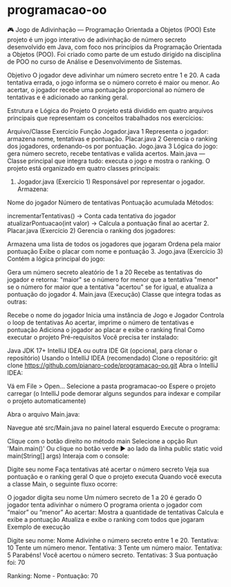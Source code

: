 # programacao-oo

🎮 Jogo de Adivinhação — Programação Orientada a Objetos (POO)
Este projeto é um jogo interativo de adivinhação de número secreto desenvolvido em Java, com foco nos princípios da Programação Orientada a Objetos (POO). Foi criado como parte de um estudo dirigido na disciplina de POO no curso de Análise e Desenvolvimento de Sistemas.

Objetivo
O jogador deve adivinhar um número secreto entre 1 e 20. A cada tentativa errada, o jogo informa se o número correto é maior ou menor. Ao acertar, o jogador recebe uma pontuação proporcional ao número de tentativas e é adicionado ao ranking geral.

Estrutura e Lógica do Projeto
O projeto está dividido em quatro arquivos principais que representam os conceitos trabalhados nos exercícios:

Arquivo/Classe	Exercício	Função
Jogador.java	1	Representa o jogador: armazena nome, tentativas e pontuação.
Placar.java	2	Gerencia o ranking dos jogadores, ordenando-os por pontuação.
Jogo.java	3	Lógica do jogo: gera número secreto, recebe tentativas e valida acertos.
Main.java	—	Classe principal que integra tudo: executa o jogo e mostra o ranking.
O projeto está organizado em quatro classes principais:

1. Jogador.java (Exercício 1)
Responsável por representar o jogador. Armazena:

Nome do jogador
Número de tentativas
Pontuação acumulada
Métodos:

incrementarTentativas() → Conta cada tentativa do jogador
atualizarPontuacao(int valor) → Calcula a pontuação final ao acertar
2. Placar.java (Exercício 2)
Gerencia o ranking dos jogadores:

Armazena uma lista de todos os jogadores que jogaram
Ordena pela maior pontuação
Exibe o placar com nome e pontuação
3. Jogo.java (Exercício 3)
Contém a lógica principal do jogo:

Gera um número secreto aleatório de 1 a 20
Recebe as tentativas do jogador e retorna:
"maior" se o número for menor que a tentativa
"menor" se o número for maior que a tentativa
"acertou" se for igual, e atualiza a pontuação do jogador
4. Main.java (Execução)
Classe que integra todas as outras:

Recebe o nome do jogador
Inicia uma instância de Jogo e Jogador
Controla o loop de tentativas
Ao acertar, imprime o número de tentativas e pontuação
Adiciona o jogador ao placar e exibe o ranking final
Como executar o projeto
Pré-requisitos
Você precisa ter instalado:

Java JDK 17+
IntelliJ IDEA ou outra IDE
Git (opcional, para clonar o repositório)
Usando o IntelliJ IDEA (recomendado)
Clone o repositório:
git clone https://github.com/pianaro-code/programacao-oo.git
Abra o IntelliJ IDEA:

Vá em File > Open...
Selecione a pasta programacao-oo
Espere o projeto carregar (o IntelliJ pode demorar alguns segundos para indexar e compilar o projeto automaticamente)

Abra o arquivo Main.java:

Navegue até src/Main.java no painel lateral esquerdo
Execute o programa:

Clique com o botão direito no método main
Selecione a opção Run 'Main.main()'
Ou clique no botão verde ▶️ ao lado da linha public static void main(String[] args)
Interaja com o console:

Digite seu nome
Faça tentativas até acertar o número secreto
Veja sua pontuação e o ranking geral
O que o projeto executa
Quando você executa a classe Main, o seguinte fluxo ocorre:

O jogador digita seu nome
Um número secreto de 1 a 20 é gerado
O jogador tenta adivinhar o número
O programa orienta o jogador com “maior” ou “menor”
Ao acertar:
Mostra a quantidade de tentativas
Calcula e exibe a pontuação
Atualiza e exibe o ranking com todos que jogaram
Exemplo de execução

Digite seu nome: Nome Adivinhe o número secreto entre 1 e 20. Tentativa: 10 Tente um número menor. Tentativa: 3 Tente um número maior. Tentativa: 5 Parabéns! Você acertou o número secreto. Tentativas: 3 Sua pontuação foi: 70

Ranking: Nome - Pontuação: 70

